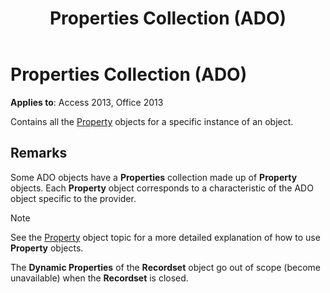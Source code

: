 ﻿---
title: Properties Collection (ADO)
TOCTitle: Properties Collection (ADO)
ms:assetid: 4d662790-1252-c930-e6f9-edf6a38636af
ms:mtpsurl: https://msdn.microsoft.com/library/JJ249245(v=office.15)
ms:contentKeyID: 48544729
ms.date: 09/18/2015
mtps_version: v=office.15
f1_keywords:
- ado210.chm1231104
f1_categories:
- Office.Version=v15
---

# Properties Collection (ADO)


**Applies to**: Access 2013, Office 2013

Contains all the [Property](property-object-ado.md) objects for a specific instance of an object.

## Remarks

Some ADO objects have a **Properties** collection made up of **Property** objects. Each **Property** object corresponds to a characteristic of the ADO object specific to the provider.


> [!NOTE]
> <P>See the <A href="property-object-ado.md">Property</A> object topic for a more detailed explanation of how to use <STRONG>Property</STRONG> objects.</P>



The **Dynamic Properties** of the **Recordset** object go out of scope (become unavailable) when the **Recordset** is closed.

